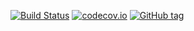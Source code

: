 [![Build Status](https://travis-ci.org/UKGov-Data-Science/EESectors.svg?branch=master)](https://travis-ci.org/UKGov-Data-Science/EESectors)
[![codecov.io](http://codecov.io/github/UKGov-Data-Science/EESectors/coverage.svg?branch=master)](http://codecov.io/github/UKGov-Data-Science/EESectors?branch=master)
[![GitHub tag](https://img.shields.io/github/tag/UKGov-Data-Science/EESectors.svg)]()
